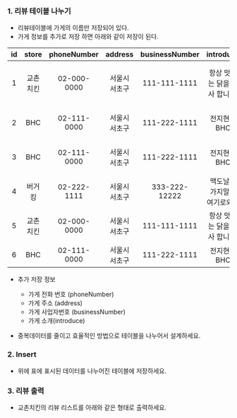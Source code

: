 ### 1. 리뷰 테이블 나누기 

* 리뷰테이블에 가게의 이름만 저장되어 있다. 
* 가게 정보를 추가로 저장 하면 아래와 같이 저장이 된다. 

| id | store | phoneNumber | address | businessNumber | introduce |menu | userName | point | review | 
|:---:|:---:|:---:|:---:|:---:|:---:|:---:|:---:|:---:|:---:|
|1| 교촌치킨 | 02-000-0000 | 서울시 서초구 | 111-111-1111 | 항상 맛있는 닭을 선사 합니다. | 오리지날 콤보 | 이병헌 | 4.5 | 콤보는 항상 진리입니다. |
|2| BHC | 02-111-0000 | 서울시 서초구 | 111-222-1111 | 전지현씨 BHC | 핫후라이드 | 전지현 | 5 | NULL |
|3| BHC | 02-111-0000 | 서울시 서초구 | 111-222-1111 | 전지현씨 BHC |뿌링클 | 이정재 | 3.5 | 내가 뿌링끌 상인가? |
|4| 버거킹 | 02-222-1111 | 서울시 서초구 | 333-222-12222 | 맥도날드 가지말고 여기로와요 |와퍼세트 | 이병헌 | 4.0 | 패티 너무 좋아요 |
|5| 교촌치킨 | 02-000-0000 | 서울시 서초구 | 111-111-1111 | 항상 맛있는 닭을 선사 합니다. |오리지날 콤보 | 맛있으면짖는개 | 4.5 | 왈왈왈!! 왈왈! |
|6| BHC | 02-111-0000 | 서울시 서초구 | 111-222-1111 | 전지현씨 BHC | 뿌링클 | 전지현 | 5 | NULL |

* 추가 저장 정보 
    * 가게 전화 번호 (phoneNumber) 
    * 가게 주소 (address)
    * 가게 사업자번호 (businessNumber)
    * 가게 소개(introduce)

* 중복데이터를 줄이고 효율적인 방법으로 테이블을 나누어서 설계하세요.

### 2. Insert 

* 위에 표에 표시된 데이터를 나누어진 테이블에 저장하세요. 


### 3. 리뷰 출력

* 교촌치킨의 리뷰 리스트를 아래와 같은 형태로 출력하세요. 
